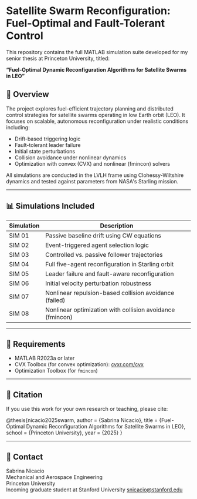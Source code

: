 # Satellite Swarm Reconfiguration: Fuel-Optimal and Fault-Tolerant Control

This repository contains the full MATLAB simulation suite developed for my senior thesis at Princeton University, titled:

**“Fuel-Optimal Dynamic Reconfiguration Algorithms for Satellite Swarms in LEO”**

## 🚀 Overview

The project explores fuel-efficient trajectory planning and distributed control strategies for satellite swarms operating in low Earth orbit (LEO). It focuses on scalable, autonomous reconfiguration under realistic conditions including:

- Drift-based triggering logic
- Fault-tolerant leader failure
- Initial state perturbations
- Collision avoidance under nonlinear dynamics
- Optimization with convex (CVX) and nonlinear (fmincon) solvers

All simulations are conducted in the LVLH frame using Clohessy-Wiltshire dynamics and tested against parameters from NASA's Starling mission.

---

## 📊 Simulations Included

| Simulation | Description |
|------------|-------------|
| SIM 01     | Passive baseline drift using CW equations |
| SIM 02     | Event-triggered agent selection logic |
| SIM 03     | Controlled vs. passive follower trajectories |
| SIM 04     | Full five-agent reconfiguration in Starling orbit |
| SIM 05     | Leader failure and fault-aware reconfiguration |
| SIM 06     | Initial velocity perturbation robustness |
| SIM 07     | Nonlinear repulsion-based collision avoidance (failed) |
| SIM 08     | Nonlinear optimization with collision avoidance (fmincon) |

---

## 📌 Requirements

- MATLAB R2023a or later
- CVX Toolbox (for convex optimization): [cvxr.com/cvx](http://cvxr.com/cvx)
- Optimization Toolbox (for `fmincon`)

---

## 🔬 Citation

If you use this work for your own research or teaching, please cite:

@thesis{nicacio2025swarm, author = {Sabrina Nicacio}, title = {Fuel-Optimal Dynamic Reconfiguration Algorithms for Satellite Swarms in LEO}, school = {Princeton University}, year = {2025} }

---

## 🔗 Contact

Sabrina Nicacio  
Mechanical and Aerospace Engineering  
Princeton University  
Incoming graduate student at Stanford University
snicacio@stanford.edu  
